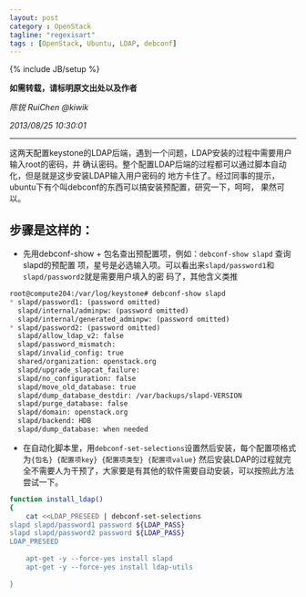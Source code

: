 ```yaml
---
layout: post
category : OpenStack
tagline: "regexisart"
tags : [OpenStack, Ubuntu, LDAP, debconf]
---
```

{% include JB/setup %}

**如需转载，请标明原文出处以及作者**

*陈锐 RuiChen @kiwik*

*2013/08/25 10:30:01*

----------

这两天配置keystone的LDAP后端，遇到一个问题，LDAP安装的过程中需要用户输入root的密码，并
确认密码。整个配置LDAP后端的过程都可以通过脚本自动化，但是就是这步安装LDAP输入用户密码的
地方卡住了。经过同事的提示，ubuntu下有个叫debconf的东西可以搞安装预配置，研究一下，呵呵，
果然可以。

## 步骤是这样的：

- 先用debconf-show + 包名查出预配置项，例如：`debconf-show slapd` 查询slapd的预配置
项，星号是必选输入项。可以看出来`slapd/password1`和`slapd/password2`就是需要用户填入的密
码了，其他含义类推

```markdown
root@compute204:/var/log/keystone# debconf-show slapd  
* slapd/password1: (password omitted)  
  slapd/internal/adminpw: (password omitted)  
  slapd/internal/generated_adminpw: (password omitted)  
* slapd/password2: (password omitted)  
  slapd/allow_ldap_v2: false  
  slapd/password_mismatch:  
  slapd/invalid_config: true  
  shared/organization: openstack.org  
  slapd/upgrade_slapcat_failure:  
  slapd/no_configuration: false  
  slapd/move_old_database: true  
  slapd/dump_database_destdir: /var/backups/slapd-VERSION  
  slapd/purge_database: false  
  slapd/domain: openstack.org  
  slapd/backend: HDB  
  slapd/dump_database: when needed  
```

- 在自动化脚本里，用`debconf-set-selections`设置然后安装，每个配置项格式为`{包名} {配置项key} {配置项类型} {配置项value}`
然后安装LDAP的过程就完全不需要人为干预了，大家要是有其他的软件需要自动安装，可以按照此方法尝试一下。

```bash
function install_ldap()  
{  
    cat <<LDAP_PRESEED | debconf-set-selections   
slapd slapd/password1 password ${LDAP_PASS}  
slapd slapd/password2 password ${LDAP_PASS}  
LDAP_PRESEED  
  
    apt-get -y --force-yes install slapd  
    apt-get -y --force-yes install ldap-utils  
  
} 
```
